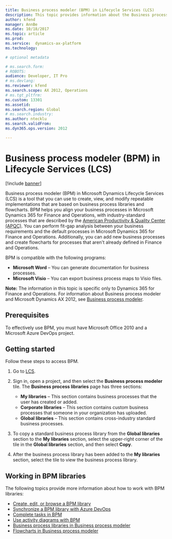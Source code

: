 ```yaml
---
title: Business process modeler (BPM) in Lifecycle Services (LCS)
description: This topic provides information about the Business process modeler tool in Lifecycle Services (LCS).
author: kfend
manager: AnnBe
ms.date: 10/18/2017
ms.topic: article
ms.prod: 
ms.service:  dynamics-ax-platform
ms.technology: 

# optional metadata

# ms.search.form: 
# ROBOTS: 
audience: Developer, IT Pro
# ms.devlang: 
ms.reviewer: kfend
ms.search.scope: AX 2012, Operations
# ms.tgt_pltfrm: 
ms.custom: 13301
ms.assetid: 
ms.search.region: Global
# ms.search.industry: 
ms.author: ntecklu
ms.search.validFrom: 
ms.dyn365.ops.version: 2012

---
```


# Business process modeler (BPM) in Lifecycle Services (LCS)

[!include [banner](../includes/banner.md)]

Business process modeler (BPM) in Microsoft Dynamics Lifecycle Services (LCS) is a tool that you can use to create, view, and modify repeatable implementations that are based on business process libraries and flowcharts. BPM helps you align your business processes in Microsoft Dynamics 365 for Finance and Operations, with industry-standard processes that are described by the [American Productivity &amp; Quality Center (APQC)](http://www.apqc.org/). You can perform fit-gap analysis between your business requirements and the default processes in Microsoft Dynamics 365 for Finance and Operations. Additionally, you can add new business processes and create flowcharts for processes that aren't already defined in Finance and Operations.

BPM is compatible with the following programs:

- **Microsoft Word** – You can generate documentation for business processes.
- **Microsoft Visio** – You can export business process maps to Visio files.

**Note:** The information in this topic is specific only to Dynamics 365 for Finance and Operations. For information about Business process modeler and Microsoft Dynamics AX 2012, see [Business process modeler](ax-2012/business-process-modeler-lcs.md). 

## Prerequisites

To effectively use BPM, you must have Microsoft Office 2010 and a Microsoft Azure DevOps project.

## Getting started

Follow these steps to access BPM.

1. Go to [LCS](https://lcs.dynamics.com/).
2. Sign in, open a project, and then select the **Business process modeler** tile. The **Business process libraries** page has three sections:

    - **My libraries** – This section contains business processes that the user has created or added.
    - **Corporate libraries** – This section contains custom business processes that someone in your organization has uploaded.
    - **Global libraries** – This section contains cross-industry standard business processes.

3. To copy a standard business process library from the **Global libraries** section to the **My libraries** section, select the upper-right corner of the tile in the **Global libraries** section, and then select **Copy**.
4. After the business process library has been added to the **My libraries** section, select the tile to view the business process library.

## Working in BPM libraries

The following topics provide more information about how to work with BPM libraries:

- [Create, edit, or browse a BPM library](creating-editing-browsing.md)
- [Synchronize a BPM library with Azure DevOps](synchronize-bpm-vsts.md)
- [Complete tasks in BPM](complete-tasks-bpm.md)
- [Use activity diagrams with BPM](using-activity-diagrams.md)
- [Business process libraries in Business process modeler](business-process-libraries-business-process-modeler.md)
- [Flowcharts in Business process modeler](flowcharts-business-process-modeler.md)


